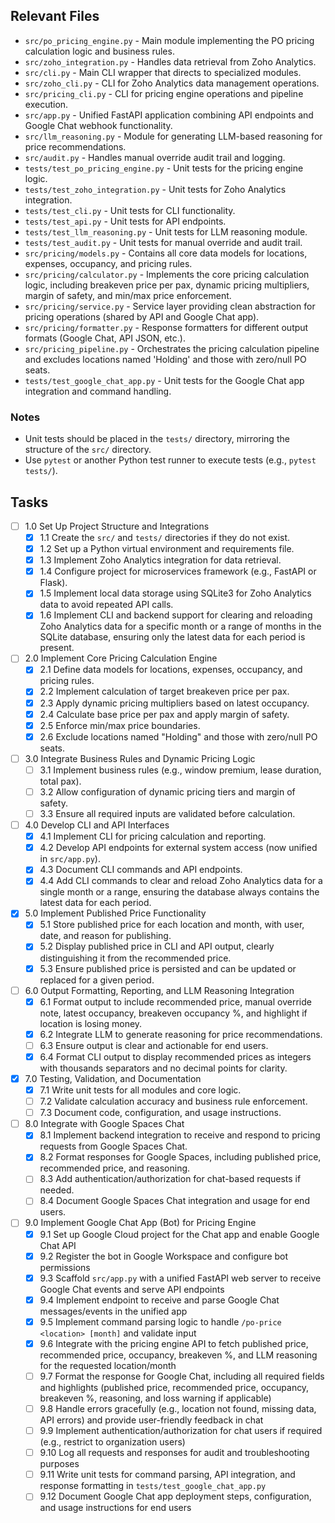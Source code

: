 ## Relevant Files

- `src/po_pricing_engine.py` - Main module implementing the PO pricing calculation logic and business rules.
- `src/zoho_integration.py` - Handles data retrieval from Zoho Analytics.
- `src/cli.py` - Main CLI wrapper that directs to specialized modules.
- `src/zoho_cli.py` - CLI for Zoho Analytics data management operations.
- `src/pricing_cli.py` - CLI for pricing engine operations and pipeline execution.
- `src/app.py` - Unified FastAPI application combining API endpoints and Google Chat webhook functionality.
- `src/llm_reasoning.py` - Module for generating LLM-based reasoning for price recommendations.
- `src/audit.py` - Handles manual override audit trail and logging.
- `tests/test_po_pricing_engine.py` - Unit tests for the pricing engine logic.
- `tests/test_zoho_integration.py` - Unit tests for Zoho Analytics integration.
- `tests/test_cli.py` - Unit tests for CLI functionality.
- `tests/test_api.py` - Unit tests for API endpoints.
- `tests/test_llm_reasoning.py` - Unit tests for LLM reasoning module.
- `tests/test_audit.py` - Unit tests for manual override and audit trail.
- `src/pricing/models.py` - Contains all core data models for locations, expenses, occupancy, and pricing rules.
- `src/pricing/calculator.py` - Implements the core pricing calculation logic, including breakeven price per pax, dynamic pricing multipliers, margin of safety, and min/max price enforcement.
- `src/pricing/service.py` - Service layer providing clean abstraction for pricing operations (shared by API and Google Chat app).
- `src/pricing/formatter.py` - Response formatters for different output formats (Google Chat, API JSON, etc.).
- `src/pricing_pipeline.py` - Orchestrates the pricing calculation pipeline and excludes locations named 'Holding' and those with zero/null PO seats.
- `tests/test_google_chat_app.py` - Unit tests for the Google Chat app integration and command handling.

### Notes

- Unit tests should be placed in the `tests/` directory, mirroring the structure of the `src/` directory.
- Use `pytest` or another Python test runner to execute tests (e.g., `pytest tests/`).

## Tasks

- [ ] 1.0 Set Up Project Structure and Integrations
  - [x] 1.1 Create the `src/` and `tests/` directories if they do not exist.
  - [x] 1.2 Set up a Python virtual environment and requirements file.
  - [x] 1.3 Implement Zoho Analytics integration for data retrieval.
  - [x] 1.4 Configure project for microservices framework (e.g., FastAPI or Flask).
  - [x] 1.5 Implement local data storage using SQLite3 for Zoho Analytics data to avoid repeated API calls.
  - [x] 1.6 Implement CLI and backend support for clearing and reloading Zoho Analytics data for a specific month or a range of months in the SQLite database, ensuring only the latest data for each period is present.
- [ ] 2.0 Implement Core Pricing Calculation Engine
  - [x] 2.1 Define data models for locations, expenses, occupancy, and pricing rules.
  - [x] 2.2 Implement calculation of target breakeven price per pax.
  - [x] 2.3 Apply dynamic pricing multipliers based on latest occupancy.
  - [x] 2.4 Calculate base price per pax and apply margin of safety.
  - [x] 2.5 Enforce min/max price boundaries.
  - [x] 2.6 Exclude locations named "Holding" and those with zero/null PO seats.
- [ ] 3.0 Integrate Business Rules and Dynamic Pricing Logic
  - [ ] 3.1 Implement business rules (e.g., window premium, lease duration, total pax).
  - [ ] 3.2 Allow configuration of dynamic pricing tiers and margin of safety.
  - [ ] 3.3 Ensure all required inputs are validated before calculation.
- [ ] 4.0 Develop CLI and API Interfaces
  - [x] 4.1 Implement CLI for pricing calculation and reporting.
  - [x] 4.2 Develop API endpoints for external system access (now unified in `src/app.py`).
  - [x] 4.3 Document CLI commands and API endpoints.
  - [x] 4.4 Add CLI commands to clear and reload Zoho Analytics data for a single month or a range, ensuring the database always contains the latest data for each period.
- [x] 5.0 Implement Published Price Functionality
  - [x] 5.1 Store published price for each location and month, with user, date, and reason for publishing.
  - [x] 5.2 Display published price in CLI and API output, clearly distinguishing it from the recommended price.
  - [x] 5.3 Ensure published price is persisted and can be updated or replaced for a given period.
- [ ] 6.0 Output Formatting, Reporting, and LLM Reasoning Integration
  - [x] 6.1 Format output to include recommended price, manual override note, latest occupancy, breakeven occupancy %, and highlight if location is losing money.
  - [x] 6.2 Integrate LLM to generate reasoning for price recommendations.
  - [ ] 6.3 Ensure output is clear and actionable for end users.
  - [x] 6.4 Format CLI output to display recommended prices as integers with thousands separators and no decimal points for clarity.
- [x] 7.0 Testing, Validation, and Documentation
  - [x] 7.1 Write unit tests for all modules and core logic.
  - [ ] 7.2 Validate calculation accuracy and business rule enforcement.
  - [ ] 7.3 Document code, configuration, and usage instructions.
- [ ] 8.0 Integrate with Google Spaces Chat
  - [x] 8.1 Implement backend integration to receive and respond to pricing requests from Google Spaces Chat.
  - [x] 8.2 Format responses for Google Spaces, including published price, recommended price, and reasoning.
  - [ ] 8.3 Add authentication/authorization for chat-based requests if needed.
  - [ ] 8.4 Document Google Spaces Chat integration and usage for end users.
- [ ] 9.0 Implement Google Chat App (Bot) for Pricing Engine
  - [x] 9.1 Set up Google Cloud project for the Chat app and enable Google Chat API
  - [x] 9.2 Register the bot in Google Workspace and configure bot permissions
  - [x] 9.3 Scaffold `src/app.py` with a unified FastAPI web server to receive Google Chat events and serve API endpoints
  - [x] 9.4 Implement endpoint to receive and parse Google Chat messages/events in the unified app
  - [x] 9.5 Implement command parsing logic to handle `/po-price <location> [month]` and validate input
  - [x] 9.6 Integrate with the pricing engine API to fetch published price, recommended price, occupancy, breakeven %, and LLM reasoning for the requested location/month
  - [ ] 9.7 Format the response for Google Chat, including all required fields and highlights (published price, recommended price, occupancy, breakeven %, reasoning, and loss warning if applicable)
  - [ ] 9.8 Handle errors gracefully (e.g., location not found, missing data, API errors) and provide user-friendly feedback in chat
  - [ ] 9.9 Implement authentication/authorization for chat users if required (e.g., restrict to organization users)
  - [ ] 9.10 Log all requests and responses for audit and troubleshooting purposes
  - [ ] 9.11 Write unit tests for command parsing, API integration, and response formatting in `tests/test_google_chat_app.py`
  - [ ] 9.12 Document Google Chat app deployment steps, configuration, and usage instructions for end users

